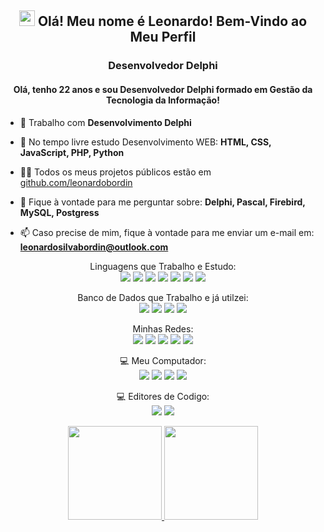 <h2 align="center"><img src="https://media.giphy.com/media/hvRJCLFzcasrR4ia7z/giphy.gif" width="25px" height="25px"> Olá! Meu nome é Leonardo! Bem-Vindo ao Meu Perfil</h2>
<h3 align="center">Desenvolvedor Delphi</h3>
<h4 align="center">
  Olá, tenho 22 anos e sou Desenvolvedor Delphi formado em Gestão da Tecnologia da Informação!
</h4>

- 🔭 Trabalho com **Desenvolvimento Delphi**

- 🌱 No tempo livre estudo Desenvolvimento WEB: **HTML, CSS, JavaScript, PHP, Python**

- 👨‍💻 Todos os meus projetos públicos estão em [github.com/leonardobordin](https://github.com/leonardobordin)

- 💬 Fique à vontade para me perguntar sobre: **Delphi, Pascal, Firebird, MySQL, Postgress**

- 📫 Caso precise de mim, fique à vontade para me enviar um e-mail em: **leonardosilvabordin@outlook.com**

<p align="center">
  Linguagens que Trabalho e Estudo: <br>
  <img src="https://img.shields.io/badge/Delphi-B22222?style=for-the-badge&logo=delphi&logoColor=white">
  <img src="https://img.shields.io/badge/HTML5-E34F26?style=for-the-badge&logo=html5&logoColor=white">
  <img src="https://img.shields.io/badge/css3%20-%231572B6.svg?&style=for-the-badge&logo=css3&logoColor=white">
  <img src="https://img.shields.io/badge/javascript%20-%23323330.svg?&style=for-the-badge&logo=javascript&logoColor=%23F7DF1E">
  <img src="https://img.shields.io/badge/PHP-777BB4?style=for-the-badge&logo=php&logoColor=white">
  <img src="https://img.shields.io/badge/Python-FFD43B?style=for-the-badge&logo=python&logoColor=darkgreen">
  <img src="https://img.shields.io/badge/C%2B%2B-00599C?style=for-the-badge&logo=c%2B%2B&logoColor=white">
</p>

<p align="center">
  Banco de Dados que Trabalho e já utilzei: <br>
  <img src="https://img.shields.io/badge/Firebird-FF7200?style=for-the-badge&logo=swift&logoColor=white">
  <img src="https://img.shields.io/badge/MySQL-005C84?style=for-the-badge&logo=mysql&logoColor=white">
  <img src="https://img.shields.io/badge/PostgreSQL-316192?style=for-the-badge&logo=postgresql&logoColor=white">
  <img src="https://img.shields.io/badge/Microsoft%20SQL%20Server-CC2927?style=for-the-badge&logo=microsoft%20sql%20server&logoColor=white">
</p>


<p align="center">
  Minhas Redes: <br>
  <a href="https://www.facebook.com/leonardobord1n/"><img src="https://img.shields.io/badge/Facebook-1877F2?style=for-the-badge&logo=facebook&logoColor=white"></a>
  <a href="https://www.instagram.com/leonardobord1n/"><img src="https://img.shields.io/badge/Instagram-E4405F?style=for-the-badge&logo=instagram&logoColor=white"></a>
  <a href="https://twitter.com/LeonardoBordinN"><img src="https://img.shields.io/badge/Twitter-1DA1F2?style=for-the-badge&logo=twitter&logoColor=white"></a>
  <a href="https://www.linkedin.com/in/leonardo-bordin-28b090199/"><img src="https://img.shields.io/badge/LinkedIn-0077B5?style=for-the-badge&logo=linkedin&logoColor=white"></a>
  <a href="https://github.com/leonardobordin"><img src="https://img.shields.io/badge/GitHub-100000?style=for-the-badge&logo=github&logoColor=white"></a>
</p>

<p align="center">
 💻 Meu Computador: <br>
  <img src="https://img.shields.io/badge/windows-0078D6?logo=windows&logoColor=white&style=for-the-badge">
  <img src="https://img.shields.io/badge/AMD-Ryzen_3_1300X-ED1C24?style=for-the-badge&logo=amd&logoColor=white">
  <img src="https://img.shields.io/badge/NVIDIA-GTX1050Ti-76B900?style=for-the-badge&logo=nvidia&logoColor=white" />
  <img src="https://img.shields.io/badge/RAM-16GB-%230071C5.svg?&style=for-the-badge&logoColor=white" />
</p>

<p align="center">
 💻 Editores de Codigo: <br>
<img src="https://img.shields.io/badge/Delphi_RAD_Studio-B22222?style=for-the-badge&logo=delphi&logoColor=white">
<img src="https://img.shields.io/badge/VS Code-0078D6?logo=visual-studio-code&logoColor=white&style=for-the-badge&color=0086D1">
<br />
  
<div align="center" >
  <a href="https://github.com/rafaballerini">
  <img height="150em" src="https://github-readme-stats.vercel.app/api?username=leonardobordin&show_icons=true&theme=outrun&include_all_commits=true&count_private=true"/>
  <img height="150em" src="https://github-readme-stats.vercel.app/api/top-langs/?username=leonardobordin&layout=compact&langs_count=7&theme=outrun"/>
</div>
